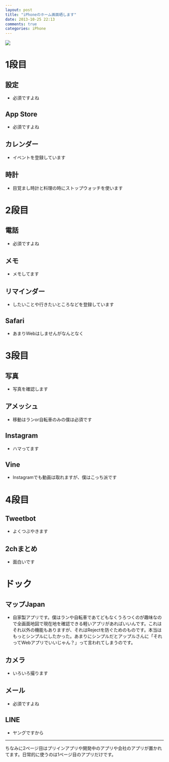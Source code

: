 ```yaml
---
layout: post
title: "iPhoneのホーム画面晒します"
date: 2013-10-25 22:13
comments: true
categories: iPhone
---
```


![](/images/2013-10-25/iphonehome.png)

# 1段目

## 設定
- 必須ですよね

## App Store
- 必須ですよね

## カレンダー
- イベントを登録しています

## 時計
- 目覚まし時計と料理の時にストップウォッチを使います

# 2段目

## 電話
- 必須ですよね

## メモ
- メモしてます

## リマインダー
- したいことや行きたいところなどを登録しています

## Safari
- あまりWebはしませんがなんとなく

# 3段目

## 写真
- 写真を確認します

## アメッシュ
- 移動はランor自転車のみの僕は必須です

## Instagram
- ハマってます

## Vine
- Instagramでも動画は取れますが、僕はこっち派です

# 4段目

## Tweetbot
- よくつぶやきます

## 2chまとめ
- 面白いです

# ドック

## マップJapan
- 自家製アプリです。僕はランや自転車であてどもなくうろつくのが趣味なので全画面地図で現在地を確認できる軽いアプリがあればいいんです。これはそれ以外の機能もありますが、それはRejectを防ぐためのものです。本当はもっとシンプルにしたかった。あまりにシンプルだとアップルさんに「それってWebアプリでいいじゃん？」って言われてしまうのです。

## カメラ
- いろいろ撮ります

## メール
- 必須ですよね

## LINE
- ヤングですから

----

ちなみに2ページ目はプリインアプリや開発中のアプリや会社のアプリが置かれてます。日常的に使うのは1ページ目のアプリだけです。


